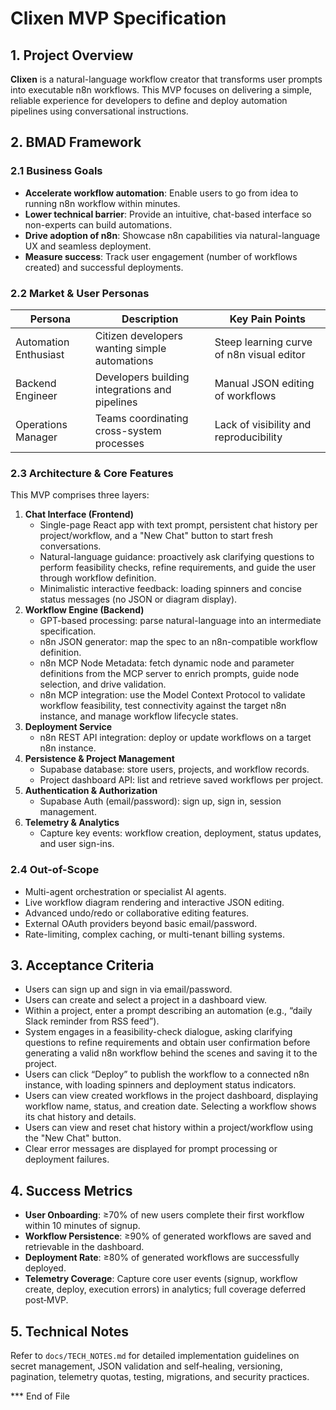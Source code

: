# Clixen MVP Specification

## 1. Project Overview

**Clixen** is a natural-language workflow creator that transforms user prompts into executable n8n workflows. This MVP focuses on delivering a simple, reliable experience for developers to define and deploy automation pipelines using conversational instructions.

## 2. BMAD Framework

### 2.1 Business Goals
- **Accelerate workflow automation**: Enable users to go from idea to running n8n workflow within minutes.
- **Lower technical barrier**: Provide an intuitive, chat-based interface so non-experts can build automations.
- **Drive adoption of n8n**: Showcase n8n capabilities via natural-language UX and seamless deployment.
- **Measure success**: Track user engagement (number of workflows created) and successful deployments.

### 2.2 Market & User Personas
| Persona             | Description                                          | Key Pain Points                           |
|---------------------|------------------------------------------------------|-------------------------------------------|
| Automation Enthusiast | Citizen developers wanting simple automations       | Steep learning curve of n8n visual editor  |
| Backend Engineer    | Developers building integrations and pipelines       | Manual JSON editing of workflows           |
| Operations Manager  | Teams coordinating cross-system processes            | Lack of visibility and reproducibility     |

### 2.3 Architecture & Core Features
This MVP comprises three layers:

1. **Chat Interface (Frontend)**
   - Single-page React app with text prompt, persistent chat history per project/workflow, and a "New Chat" button to start fresh conversations.
   - Natural-language guidance: proactively ask clarifying questions to perform feasibility checks, refine requirements, and guide the user through workflow definition.
   - Minimalistic interactive feedback: loading spinners and concise status messages (no JSON or diagram display).
2. **Workflow Engine (Backend)**
   - GPT-based processing: parse natural-language into an intermediate specification.
   - n8n JSON generator: map the spec to an n8n-compatible workflow definition.
   - n8n MCP Node Metadata: fetch dynamic node and parameter definitions from the MCP server to enrich prompts, guide node selection, and drive validation.
   - n8n MCP integration: use the Model Context Protocol to validate workflow feasibility, test connectivity against the target n8n instance, and manage workflow lifecycle states.
3. **Deployment Service**
   - n8n REST API integration: deploy or update workflows on a target n8n instance.
4. **Persistence & Project Management**
   - Supabase database: store users, projects, and workflow records.
   - Project dashboard API: list and retrieve saved workflows per project.
5. **Authentication & Authorization**
   - Supabase Auth (email/password): sign up, sign in, session management.
6. **Telemetry & Analytics**
   - Capture key events: workflow creation, deployment, status updates, and user sign-ins.

### 2.4 Out-of-Scope
- Multi-agent orchestration or specialist AI agents.
- Live workflow diagram rendering and interactive JSON editing.
- Advanced undo/redo or collaborative editing features.
- External OAuth providers beyond basic email/password.
- Rate-limiting, complex caching, or multi-tenant billing systems.

## 3. Acceptance Criteria
- Users can sign up and sign in via email/password.
- Users can create and select a project in a dashboard view.
- Within a project, enter a prompt describing an automation (e.g., “daily Slack reminder from RSS feed”).
- System engages in a feasibility-check dialogue, asking clarifying questions to refine requirements and obtain user confirmation before generating a valid n8n workflow behind the scenes and saving it to the project.
- Users can click “Deploy” to publish the workflow to a connected n8n instance, with loading spinners and deployment status indicators.
- Users can view created workflows in the project dashboard, displaying workflow name, status, and creation date. Selecting a workflow shows its chat history and details.
- Users can view and reset chat history within a project/workflow using the "New Chat" button.
- Clear error messages are displayed for prompt processing or deployment failures.

## 4. Success Metrics
- **User Onboarding**: ≥70% of new users complete their first workflow within 10 minutes of signup.
- **Workflow Persistence**: ≥90% of generated workflows are saved and retrievable in the dashboard.
- **Deployment Rate**: ≥80% of generated workflows are successfully deployed.
- **Telemetry Coverage**: Capture core user events (signup, workflow create, deploy, execution errors) in analytics; full coverage deferred post‑MVP.

## 5. Technical Notes
Refer to `docs/TECH_NOTES.md` for detailed implementation guidelines on secret management, JSON validation and self‑healing, versioning, pagination, telemetry quotas, testing, migrations, and security practices.

*** End of File
